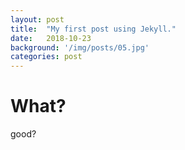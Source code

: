 ```yaml
---
layout: post
title:  "My first post using Jekyll."
date:   2018-10-23
background: '/img/posts/05.jpg'
categories: post
---
```


# What?
good?